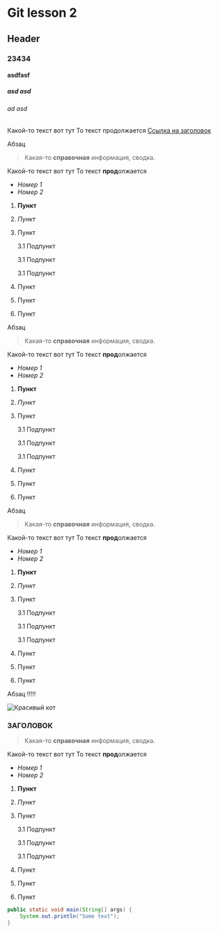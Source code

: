 # Git lesson 2
## Header
### 23434
#### asdfasf
##### asd asd 
###### ad asd 


Какой-то текст вот тут
То текст продолжается
[Ссылка на заголовок](#Header)

Абзац

> Какая-то **справочная** информация, сводка.

Какой-то текст вот тут
То текст **прод**олжается

* *Номер 1*
* _Номер 2_

1. __Пункт__
2. *Пункт*
3. Пункт

    3.1 Подпункт

    3.1 Подпункт

    3.1 Подпункт
4. Пункт
5. Пункт
6. Пункт


Абзац

> Какая-то **справочная** информация, сводка.

Какой-то текст вот тут
То текст **прод**олжается

* *Номер 1*
* _Номер 2_

1. __Пункт__
2. *Пункт*
3. Пункт

    3.1 Подпункт

    3.1 Подпункт

    3.1 Подпункт
4. Пункт
5. Пункт
6. Пункт

Абзац

> Какая-то **справочная** информация, сводка.

Какой-то текст вот тут
То текст **прод**олжается

* *Номер 1*
* _Номер 2_

1. __Пункт__
2. *Пункт*
3. Пункт

    3.1 Подпункт

    3.1 Подпункт

    3.1 Подпункт
4. Пункт
5. Пункт
6. Пункт

Абзац !!!!!

![Красивый  кот](https://cdn25.img.ria.ru/images/156087/28/1560872802_0:778:1536:1642_600x0_80_0_0_606c2d47b6d37951adc9eaf750de22f0.jpg)

### ЗАГОЛОВОК

> Какая-то **справочная** информация, сводка.

Какой-то текст вот тут
То текст **прод**олжается

* *Номер 1*
* _Номер 2_

1. __Пункт__
2. *Пункт*
3. Пункт

    3.1 Подпункт

    3.1 Подпункт

    3.1 Подпункт
4. Пункт
5. Пункт
6. Пункт


```java
public static void main(String[] args) {
    System.out.println("Some text");
}
```